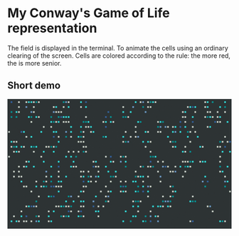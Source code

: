 # My Conway's Game of Life representation

The field is displayed in the terminal. To animate the cells using an ordinary clearing of the screen.
Cells are colored according to the rule: the more red, the is more senior.

## Short demo

![Demo](assets/demo.gif?raw=true)

